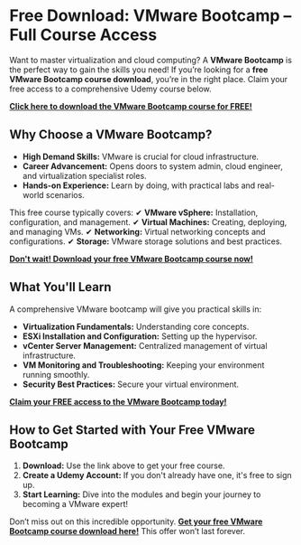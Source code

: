 # Free Download: VMware Bootcamp – Full Course Access

Want to master virtualization and cloud computing? A **VMware Bootcamp** is the perfect way to gain the skills you need! If you’re looking for a **free VMware Bootcamp course download**, you’re in the right place. Claim your free access to a comprehensive Udemy course below.

[**Click here to download the VMware Bootcamp course for FREE!**](https://udemywork.com/vmware-bootcamp)

## Why Choose a VMware Bootcamp?

- **High Demand Skills:** VMware is crucial for cloud infrastructure.
- **Career Advancement:** Opens doors to system admin, cloud engineer, and virtualization specialist roles.
- **Hands-on Experience:** Learn by doing, with practical labs and real-world scenarios.

This free course typically covers:
✔ **VMware vSphere:** Installation, configuration, and management.
✔ **Virtual Machines:** Creating, deploying, and managing VMs.
✔ **Networking:** Virtual networking concepts and configurations.
✔ **Storage:** VMware storage solutions and best practices.

[**Don't wait! Download your free VMware Bootcamp course now!**](https://udemywork.com/vmware-bootcamp)

## What You'll Learn

A comprehensive VMware bootcamp will give you practical skills in:

*   **Virtualization Fundamentals:** Understanding core concepts.
*   **ESXi Installation and Configuration:** Setting up the hypervisor.
*   **vCenter Server Management:** Centralized management of virtual infrastructure.
*   **VM Monitoring and Troubleshooting:** Keeping your environment running smoothly.
* **Security Best Practices:** Secure your virtual environment.

[**Claim your FREE access to the VMware Bootcamp today!**](https://udemywork.com/vmware-bootcamp)

## How to Get Started with Your Free VMware Bootcamp

1.  **Download:** Use the link above to get your free course.
2.  **Create a Udemy Account:** If you don't already have one, it's free to sign up.
3.  **Start Learning:** Dive into the modules and begin your journey to becoming a VMware expert!

Don’t miss out on this incredible opportunity. **[Get your free VMware Bootcamp course download here!](https://udemywork.com/vmware-bootcamp)** This offer won’t last forever.
